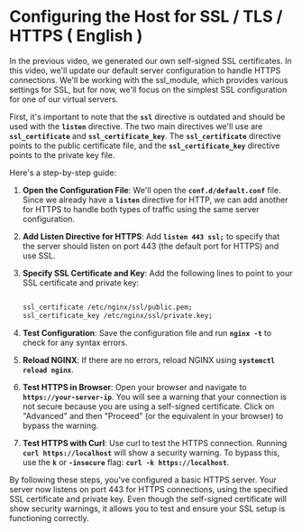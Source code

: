 # Configuring the Host for SSL / TLS / HTTPS ( English )

In the previous video, we generated our own self-signed SSL certificates. In this video, we'll update our default server configuration to handle HTTPS connections. We'll be working with the ssl_module, which provides various settings for SSL, but for now, we'll focus on the simplest SSL configuration for one of our virtual servers.

First, it's important to note that the **`ssl`** directive is outdated and should be used with the **`listen`** directive. The two main directives we'll use are **`ssl_certificate`** and **`ssl_certificate_key`**. The **`ssl_certificate`** directive points to the public certificate file, and the **`ssl_certificate_key`** directive points to the private key file.

Here's a step-by-step guide:

1. **Open the Configuration File**: We'll open the **`conf.d/default.conf`** file. Since we already have a **`listen`** directive for HTTP, we can add another for HTTPS to handle both types of traffic using the same server configuration.
2. **Add Listen Directive for HTTPS**: Add **`listen 443 ssl;`** to specify that the server should listen on port 443 (the default port for HTTPS) and use SSL.
3. **Specify SSL Certificate and Key**: Add the following lines to point to your SSL certificate and private key:
    
    ```bash
    
    ssl_certificate /etc/nginx/ssl/public.pem;
    ssl_certificate_key /etc/nginx/ssl/private.key;
    ```
    
4. **Test Configuration**: Save the configuration file and run **`nginx -t`** to check for any syntax errors.
5. **Reload NGINX**: If there are no errors, reload NGINX using **`systemctl reload nginx`**.
6. **Test HTTPS in Browser**: Open your browser and navigate to **`https://your-server-ip`**. You will see a warning that your connection is not secure because you are using a self-signed certificate. Click on "Advanced" and then "Proceed" (or the equivalent in your browser) to bypass the warning.
7. **Test HTTPS with Curl**: Use curl to test the HTTPS connection. Running **`curl https://localhost`** will show a security warning. To bypass this, use the **`k`** or **`-insecure`** flag: **`curl -k https://localhost`**.

By following these steps, you've configured a basic HTTPS server. Your server now listens on port 443 for HTTPS connections, using the specified SSL certificate and private key. Even though the self-signed certificate will show security warnings, it allows you to test and ensure your SSL setup is functioning correctly.